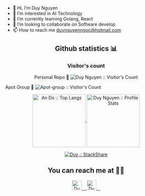 - 👋 Hi, I’m Duy Nguyen
- 👀 I’m interested in AI Technology
- 🌱 I’m currently learning Golang, React
- 💞️ I’m looking to collaborate on Software develop
- 📫 How to reach me duynguyenngoc@hotmail.com


<h2 align="center">Github statistics 📊 </h2>

<h3 align="center">Visitor's count</h3>

<p align="center">
  Personal Repo 👀 
  <img
  src="https://profile-counter.glitch.me/{dnguyenngoc}/count.svg"
  alt="Duy Nguyen :: Visitor's Count"
  />

</p>


<p align="left">
  Apot Group 👀 
  <img
  src="https://profile-counter.glitch.me/{apot-group}/count.svg"
  alt="Apot-group :: Visitor's Count"
  />
</p>

<p align="center">
  <a href="https://github.com/dnguyenngoc/github-readme-stats">
    <img
    align ="center"
    height="165"
    src="https://github-readme-stats.vercel.app/api/top-langs/?username=dnguyenngoc&langs_count=10&theme=tokyonight&layout=compact"
    alt="An Do :: Top Langs"
    />
  </a>
  <a href="https://github.com/dnguyenngoc/github-readme-stats">
    <img
    align="center"
    height="165"
    src="https://github-readme-stats.vercel.app/api?username=dnguyenngoc&show_icons=true&theme=tokyonight"
    alt="Duy Nguyen :: Profile Stats"
    />
  </a>
</p>

<p align="center">
  <a href="https://stackshare.io/dnguyenngoc/my-personal-stack">
    <img
    src="http://img.shields.io/badge/tech-stack-0690fa.svg?style=flat"
    alt="Duy  :: StackShare"
    />
  </a>
</p>

## <h2 align="center">You can reach me at 📱📱 </h2>

<p align="center">
  <a href="https://www.facebook.com/dan00pot">
    <img
    src="https://www.vectorlogo.zone/logos/facebook/facebook-tile.svg"
    alt="Duy Nguyen's Facebook Profile"
    height="30" width="30"
    />
    &nbsp;&nbsp
  </a>
  
  <a href="https://www.linkedin.com/in/dnguyenngoc/">
    <img
    src="https://www.vectorlogo.zone/logos/linkedin/linkedin-icon.svg"
    alt="Duy Nguyen's Linkedin Profile"
    height="30" width="30"
    />
    &nbsp;&nbsp
  </a>

<!---
dnguyenngoc/dnguyenngoc is a ✨ special ✨ repository because its `README.md` (this file) appears on your GitHub profile.
You can click the Preview link to take a look at your changes.
--->
